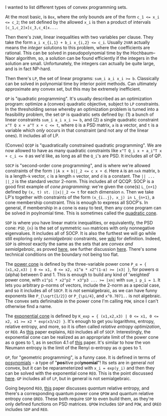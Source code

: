 I wanted to list different types of convex programming sets.

At the most basic, is `Box`, where the only bounds are of the form `c_1 <= x_i <= c_2`; the set defined by the allowed `x_i` is then a product of intervals `[c_1,c_2]x[c_3,c_4]x...`.

Then there's `2VAR`, linear inequalities with two variables per clause. They take the form `a_i x_{i,1} + b_i x_{i,2} <= c_i`. Usually `2VAR` actually means the _integer_ solutions to this problem, where the coefficients are rational. This can be solved in pseudopolynomial time by the Hochbaum–Naor algorithm, so, a solution can be found efficiently if the integers in the solution are small. Unfortunately, the integers can actually be quite large, and is in fact NP-hard.

Then there's `LP`, the set of linear programs: `sum_i a_i x_i >= b`. Classically can be solved in polynomial time by interior point methods. Can ultimately approximate any convex set, but this may be extremely inefficient.

`QP` is "quadratic programming". It's usually described as an optimization program: optimize a (convex) quadratic objective, subject to `LP` constraints. In the thresholding sense whereby an optimization problem is turned into a feasibility problem, the set `QP` is quadratic sets defined by: (1) a bunch of linear constraints `sum_i a_i x_i >= b`, and (2) a single quadratic constraint `x^T Q x + a^T x + c <= t`, where `Q` is a PSD matrix, `a` is a vector, and `t` is a variable which _only_ occurs in that constraint (and not any of the linear ones). It includes all of LP.

(Convex) `QCQP` is "quadratically constrained quadratic programming". We are now allowed to have as many quadratic constraints like `x^T Q_i x + a_i^T x + c_i <= 0` as we'd like, as long as all the `Q_i`'s are PSD. It includes all of QP.

`SOCP` is "second-order cone programming", and is where we're allowed constraints of the form `||A x + b||_2 <= c x + d`. Here `A` is an `nxk` matrix, `b` is a length-`k` vector, `c` is a length `n` vector, and `d` is a constant. The `|| ... ||_2` is the standard vector 2-norm. This includes all of QCQP. SOCP is a good first example of _cone programming_: we're given the cone(s) `L_{n+1}` defined by `(x, t) st. ||x||_2 <= t` for each dimension `n`. Then we take LP's together with constraints of the form `(x_{i..j}, x_j) in L_{n+1}`, a cone membership constraint. This is enough to express all SOCP's. In general, if membership in a cone is easy to test, then any cone program can be solved in poylnomial time. This is sometimes called the [quadratic cone](https://docs.mosek.com/modeling-cookbook/cqo.html#sec-cqo-rquadcone).

`SDP` is where you have linear matrix inequalities, or equivalently, the PSD cone: `PSD_{n}` is the set of symmetric `nxn` matrices with only nonnegative eigenvalues. It includes all of SOCP. It is also the furthest we will go while still exploring only _semialgebraic_ constraints, see [wiki](https://en.wikipedia.org/wiki/Semialgebraic_set) for definition. Indeed, `SDP` is _almost_ exactly the same as the sets that are _convex and semialgebraic_, as proved [here](https://arxiv.org/abs/0709.4017), see further discussion [here](https://www.mit.edu/~parrilo/pubs/talkfiles/FoCM.pdf). There's some technical conditions on the boundary not being too flat.

The [power cone](https://docs.mosek.com/latest/toolbox/tutorial-ceo-shared.html) is defined by the three-variable power cone `P_α = { (x1,x2,x3) | 0 <= x1, 0 <= x2, x1^α * x2^(1-α) >= |x3| }`, for powers α (alpha) between 0 and 1. This is enough to build any kind of 'weighted' power cone, with `x1^p1 * x2^p2 * x3^p3 ... >= |xn|` with `sum_i p_i = 1`. It lets you arbitrary p-norms of vectors, include the 2-norm as a special case, and so it includes all of `SOCP`. It is _not_ semialgebraic, as we can have funny exponents like `P_{\sqrt{1/2}}` or `P_{\pi/4}`, and `x^0.7071..` is not algebraic. The convex sets defininable in the power cone I'm calling `POW`, since I can't otherwise find a name.

The [exponential cone](https://docs.mosek.com/modeling-cookbook/expo.html) is defined by `K_exp = { (x1,x2,x3) | 0 <= x1, 0 <= x2, x1 >= x2 * exp(x3/x2) }`. It's enough to get you logarithms, entropy, relative entropy, and more, so it is often called _relative entropy optimization_, or `REO`. As [this](https://people.lids.mit.edu/pari/REO.pdf) paper explains, `REO` includes all of `SOCP`. Interestingly, the exponential cone can be realized as an appropriate limit of the power cone as α goes to 1, as in section 4.1 of [this](https://people.lids.mit.edu/pari/REO.pdf) paper. It's similar to how the von Neumann entropy is the limit of the Renyi α-entropy as α goes to 1.

`GP`, for "geometric programming", is a funny case. It is defined in terms of [posynomials](https://optimization.cbe.cornell.edu/index.php?title=Geometric_programming) - a type of "**pos**itive pol**ynomial**"! Its sets are in general _not_ convex, but it can be reparameterized with `x_i = exp(y_i)` and then they can be solved with the exponential cone `REO`. This is the point discussed [here](https://docs.mosek.com/modeling-cookbook/expo.html#geometric-programming). `GP` includes all of `LP`, but in general is not semialgebraic.

Going beyond `REO`, [this](https://people.lids.mit.edu/pari/REO.pdf) paper discusses _quantum_ relative entropy, and there's a corresponding quantum power cone `QPOW` and quantum relative entropy cone `QREO`. These both require `SDP` to even build them, as they're only defined functions on PSD matrices. `QPOW` includes `SDP` and `POW`, and `QREO` includes `SDP` and `REO`.
